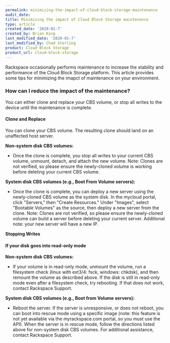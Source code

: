 ```yaml
---
permalink: minimizing-the-impact-of-cloud-block-storage-maintenance
audit_date:
title: Minimizing the impact of Cloud Block Storage maintenance
type: article
created_date: '2020-01-7'
created_by: Brian King
last_modified_date: '2020-01-7'
last_modified_by: Chad Sterling
product: Cloud Block Storage
product_url: cloud-block-storage
---
```


Rackspace occasionally performs maintenance to increase the stability
and performance of the Cloud Block Storage platform. This article provides
some tips for minimizing the imapct of maintenance on your environment.

###  How can I reduce the impact of the maintenance?

You can either clone and replace your CBS volume,
or stop all writes to the device until the maintenance is complete.

#### Clone and Replace

You can clone your CBS volume. The resulting clone should land on an unaffected host server.

**Non-system disk CBS volumes:**

- Once the clone is complete, you stop all writes to your current CBS volume, unmount,
detach, and attach the new volume. Note: Clones are not verified, so please ensure the
newly-cloned volume is working before deleting your current CBS volume.

**System disk CBS volumes (e.g., Boot From Volume servers):**

- Once the clone is complete, you can deploy a new server using the newly-cloned CBS volume
as the system disk. In the mycloud portal, click "Servers," then "Create Resources." Under "Images",
select "Bootable Volumes" as the source, then deploy a new server from the clone. Note: Clones are not
verified, so please ensure the newly-cloned volume can build a server before deleting your current server.
Additional note: your new server will have a new IP.

**Stopping Writes**

#### If your disk goes into read-only mode

**Non-system disk CBS volumes:**

- If your volume is in read-only mode, unmount the volume, run a filesystem check
(linux with ext3/4: fsck, windows: chkdsk), and then remount the volume as described above.
If the disk is still in read-only mode even after a filesystem check, try rebooting. If that
does not work, contact Rackspace Support.

**System disk CBS volumes (e.g., Boot from Volume servers):**

- Reboot the server. If the server is unresponsive, or does not reboot, you can boot
into rescue mode using a specific image (note: this feature is not yet available via
the myrackspace.com portal, so you must use the API). When the server is in rescue mode,
follow the directions listed above for non-system disk CBS volumes. For additional assistance,
contact Rackspace Support.